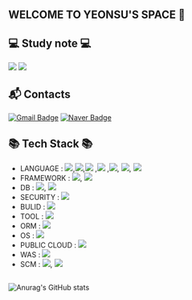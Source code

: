 ## WELCOME TO YEONSU'S SPACE 👋

## 💻 Study note 💻
  <a href="https://fluff-path-618.notion.site/YEONSU-S-NOTE-0f0793e2c971476c8fd1bba9d0053147?pvs=4"><img src="https://img.shields.io/badge/Notion-cccccc?style=flat-square&logo=Notion&logoColor=black"/></a>
  <a href="https://blog.naver.com/10ys00"><img src="https://img.shields.io/badge/Velog-20C997?style=flat-square&logo=Velog&logoColor=white"/></a>


## :mailbox_with_mail: Contacts 
[![Gmail Badge](https://img.shields.io/badge/Gmail-d14836?style=flat-square&logo=Gmail&logoColor=white&link=mailto:kimsh1691@gmail.com)](mailto:cheonyeonsu@gmail.com)
[![Naver Badge](https://img.shields.io/badge/Naver-03C75A?style=flat-square&logo=Naver&logoColor=white&link=mailto:rlatngus1691@naver.com)](mailto:10ys00@naver.com)


## 📚 Tech Stack 📚 ##
- LANGUAGE : <img src="https://img.shields.io/badge/JAVA-blue?style=flat&logo=Java&logoColor=white"/>,<img src="https://img.shields.io/badge/HTML-orange?style=flat&logo=html5&logoColor=white"/>,<img src="https://img.shields.io/badge/CSS-1572B6?style=flat&logo=CSS3&logoColor=white"/> ,<img src="https://img.shields.io/badge/JavaScript-F7DF1E?style=flat&logo=Javascript&logoColor=white"/> ,<img src="https://img.shields.io/badge/Bootstrap-7952B3?style=flat&logo=Bootstrap&logoColor=white"/>, <img src="https://img.shields.io/badge/jquery-0769AD?style=flat&logo=jquery&logoColor=white"/>, <img src="https://img.shields.io/badge/css3-1572B6?style=flat&logo=css3&logoColor=white"/>
- FRAMEWORK : <img src="https://img.shields.io/badge/Spring Boot-6DB33F?style=flat&logo=springboot&logoColor=white"/>, <img src="https://img.shields.io/badge/Spring MVC-6DB33F?style=flat&logo=spring&logoColor=white"/> 
- DB : <img src="https://img.shields.io/badge/MySQL-4479A1?style=flat&logo=mysql&logoColor=white"/>, <img src="https://img.shields.io/badge/oracle-F80000?style=flat&logo=oracle&logoColor=white"/>
- SECURITY : <img src="https://img.shields.io/badge/Spring Security-6DB33F?style=flat&logo=springsecurity&logoColor=white"/>
- BULID : <img src="https://img.shields.io/badge/Maven-light purple?style=flat&logo=maven&logoColor=white"/>
- TOOL : <img src="https://img.shields.io/badge/eclipseide-2C2255?style=flat&logo=eclipseide&logoColor=white"/>
- ORM : <img src="https://img.shields.io/badge/Spring JPA-6DB33F?style=flat&logo=spring&logoColor=white"/>
- OS : <img src="https://img.shields.io/badge/ubuntu-E95420?style=flat&logo=ubuntu&logoColor=white"/>
- PUBLIC CLOUD : <img src="https://img.shields.io/badge/amazonaws-232F3E?style=flat&logo=amazonaws&logoColor=white"/>
- WAS : <img src="https://img.shields.io/badge/apachetomcat-F8DC75?style=flat&logo=apachetomcat&logoColor=white"/>
- SCM : <img src="https://img.shields.io/badge/git-F05032?style=flat&logo=git&logoColor=white"/>, <img src="https://img.shields.io/badge/github-181717?style=flat&logo=github&logoColor=white"/>
##

![Anurag's GitHub stats](https://github-readme-stats.vercel.app/api?username=cheonyeonsu&show_icons=true&theme=dracula)

